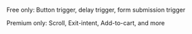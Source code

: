 Free only: Button trigger, delay trigger, form submission trigger

Premium only: Scroll, Exit-intent, Add-to-cart, and more